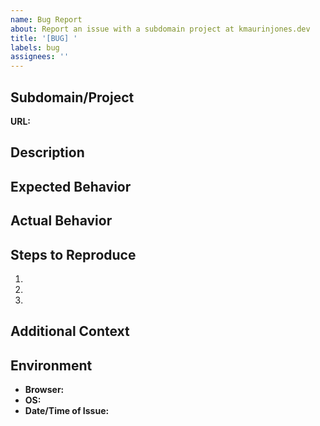 ```yaml
---
name: Bug Report
about: Report an issue with a subdomain project at kmaurinjones.dev
title: '[BUG] '
labels: bug
assignees: ''
---
```


## Subdomain/Project
<!-- Which subdomain or project is experiencing issues? -->
**URL:**

## Description
<!-- A clear description of what's broken or not working -->


## Expected Behavior
<!-- What should happen? -->


## Actual Behavior
<!-- What actually happens? -->


## Steps to Reproduce
1.
2.
3.

## Additional Context
<!-- Screenshots, error messages, or any other relevant information -->


## Environment
- **Browser:**
- **OS:**
- **Date/Time of Issue:**
